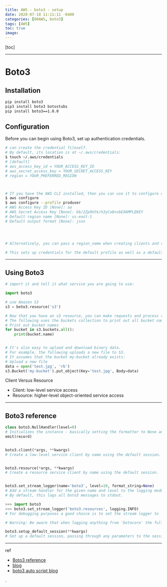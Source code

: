 ```yaml
---
title: AWS - boto3 - setup
date: 2020-07-18 11:11:11 -0400
categories: [00AWS, boto3]
tags: [AWS]
toc: true
image:
---
```


[toc]

---

# Boto3


## Installation

```bash
pip install boto3
pip3 install boto3 botostubs
pip install boto3==1.0.0


```


## Configuration

Before you can begin using Boto3, set up authentication credentials.

```bash
# can create the credential fileself.
# By default, its location is at ~/.aws/credentials:
$ touch ~/.aws/credentials
# [default]
# aws_access_key_id = YOUR_ACCESS_KEY_ID
# aws_secret_access_key = YOUR_SECRET_ACCESS_KEY
# region = YOUR_PREFERRED_REGION



# If you have the AWS CLI installed, then you can use it to configure credentials file:
$ aws configure
$ aws configure --profile produser
# AWS Access Key ID [None]: aa
# AWS Secret Access Key [None]: bb/2Zp9Utk/h3yCo8nvbEXAMPLEKEY
# Default region name [None]: us-east-1
# Default output format [None]: json




# Alternatively, you can pass a region_name when creating clients and resources.

# This sets up credentials for the default profile as well as a default region to use when creating connections.
```

---

## Using Boto3


```py
# import it and tell it what service you are going to use:

import boto3

# use Amazon S3
s3 = boto3.resource('s3')

# Now that you have an s3 resource, you can make requests and process responses from the service.
# The following uses the buckets collection to print out all bucket names:
# Print out bucket names
for bucket in s3.buckets.all():
    print(bucket.name)


# It's also easy to upload and download binary data.
# For example, the following uploads a new file to S3.
# It assumes that the bucket my-bucket already exists:
# Upload a new file
data = open('test.jpg', 'rb')
s3.Bucket('my-bucket').put_object(Key='test.jpg', Body=data)
```


Client Versus Resource

- Client: low-level service access
- Resource: higher-level object-oriented service access



---

## Boto3 reference

```py
class boto3.NullHandler(level=0) 
# Initializes the instance - basically setting the formatter to None and the filter list to empty.
emit(record) 


boto3.client(*args, **kwargs) 
# Create a low-level service client by name using the default session.


boto3.resource(*args, **kwargs) 
# Create a resource service client by name using the default session.


boto3.set_stream_logger(name='boto3', level=10, format_string=None) 
# Add a stream handler for the given name and level to the logging module. 
# By default, this logs all boto3 messages to stdout.

>>> import boto3
>>> boto3.set_stream_logger('boto3.resources', logging.INFO)
# For debugging purposes a good choice is to set the stream logger to '' which is equivalent to saying "log everything".

# Warning: Be aware that when logging anything from 'botocore' the full wire trace will appear in your logs. If your payloads contain sensitive data this should not be used in production.

boto3.setup_default_session(**kwargs) 
# Set up a default session, passing through any parameters to the session constructor. There is no need to call this unless you wish to pass custom parameters, because a default session will be created for you.
```



---

ref
- [Boto3 reference](https://boto3.amazonaws.com/v1/documentation/api/latest/reference/core/boto3.html)
- [blog](https://zoph.me/posts/2019-06-10-ebs-default-encryption/)
- [boto3 auto script blog](https://dev.to/akloya)







.